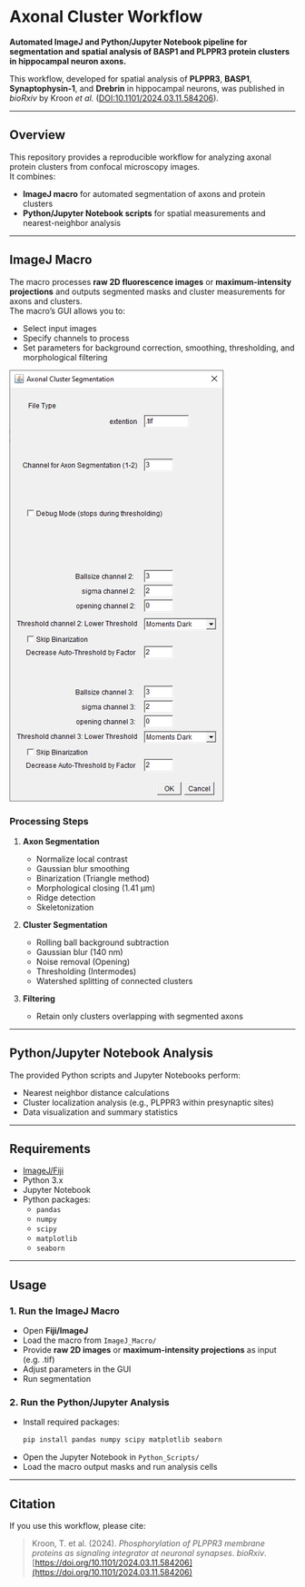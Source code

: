 # Axonal Cluster Workflow  

**Automated ImageJ and Python/Jupyter Notebook pipeline for segmentation and spatial analysis of BASP1 and PLPPR3 protein clusters in hippocampal neuron axons.**  

This workflow, developed for spatial analysis of **PLPPR3**, **BASP1**, **Synaptophysin-1**, and **Drebrin** in hippocampal neurons, was published in *bioRxiv* by Kroon *et al.* ([DOI:10.1101/2024.03.11.584206](https://doi.org/10.1101/2024.03.11.584206)).  

---

## Overview  
This repository provides a reproducible workflow for analyzing axonal protein clusters from confocal microscopy images.  
It combines:  

- **ImageJ macro** for automated segmentation of axons and protein clusters  
- **Python/Jupyter Notebook scripts** for spatial measurements and nearest-neighbor analysis  

---

## ImageJ Macro  

The macro processes **raw 2D fluorescence images** or **maximum-intensity projections** and outputs segmented masks and cluster measurements for axons and clusters.  
The macro’s GUI allows you to:  

- Select input images  
- Specify channels to process  
- Set parameters for background correction, smoothing, thresholding, and morphological filtering  

![Macro GUI](https://github.com/ngimber/Axonal_Cluster_Workflow/blob/main/ImageJ_Macro/GUI.png)  

### Processing Steps  

1. **Axon Segmentation**  
   - Normalize local contrast  
   - Gaussian blur smoothing  
   - Binarization (Triangle method)  
   - Morphological closing (1.41 µm)  
   - Ridge detection  
   - Skeletonization  

2. **Cluster Segmentation**  
   - Rolling ball background subtraction  
   - Gaussian blur (140 nm)  
   - Noise removal (Opening)  
   - Thresholding (Intermodes)  
   - Watershed splitting of connected clusters  

3. **Filtering**  
   - Retain only clusters overlapping with segmented axons  

---

## Python/Jupyter Notebook Analysis  

The provided Python scripts and Jupyter Notebooks perform:  

- Nearest neighbor distance calculations  
- Cluster localization analysis (e.g., PLPPR3 within presynaptic sites)  
- Data visualization and summary statistics  

---

## Requirements  

- [ImageJ/Fiji](https://imagej.net/software/fiji/)  
- Python 3.x  
- Jupyter Notebook  
- Python packages:  
  - `pandas`  
  - `numpy`  
  - `scipy`  
  - `matplotlib`  
  - `seaborn`  

---

## Usage  

### 1. Run the ImageJ Macro  
- Open **Fiji/ImageJ**  
- Load the macro from `ImageJ_Macro/`  
- Provide **raw 2D images** or **maximum-intensity projections** as input  (e.g. .tif)
- Adjust parameters in the GUI  
- Run segmentation  

### 2. Run the Python/Jupyter Analysis  
- Install required packages:  
  ```bash
  pip install pandas numpy scipy matplotlib seaborn
  ```  
- Open the Jupyter Notebook in `Python_Scripts/`  
- Load the macro output masks and run analysis cells  

---

## Citation  
If you use this workflow, please cite:  
> Kroon, T. et al. (2024). *Phosphorylation of PLPPR3 membrane proteins as signaling integrator at neuronal synapses*. *bioRxiv*. [https://doi.org/10.1101/2024.03.11.584206](https://doi.org/10.1101/2024.03.11.584206)  
